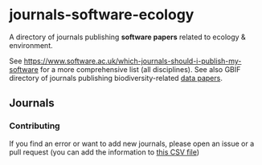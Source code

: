 
<!-- README.md is generated from README.Rmd. Please edit that file -->

# journals-software-ecology

<!-- badges: start -->
<!-- badges: end -->

A directory of journals publishing **software papers** related to
ecology & environment.

See
<https://www.software.ac.uk/which-journals-should-i-publish-my-software>
for a more comprehensive list (all disciplines). See also GBIF directory
of journals publishing biodiversity-related [data
papers](https://www.gbif.org/data-papers).

## Journals

### Contributing

If you find an error or want to add new journals, please open an issue
or a pull request (you can add the information to [this CSV
file](journals-software-ecology.csv))
